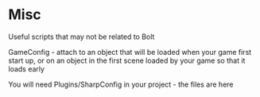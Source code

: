 # Misc
Useful scripts that may not be related to Bolt

GameConfig - attach to an object that will be loaded when your game first start up, or on an object in the first scene loaded by your game so that it loads early

You will need Plugins/SharpConfig in your project - the files are here

